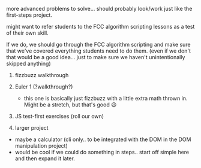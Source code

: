 more advanced problems to solve... should probably look/work just like the first-steps project.

might want to refer students to the FCC algorithm scripting lessons as a test of their own skill.

If we do, we should go through the FCC algorithm scripting and make sure that we've covered everything students need to do them. (even if we don't that would be a good idea... just to make sure we haven't unintentionally skipped anything)

1. fizzbuzz walkthrough

2. Euler 1 (?walkthrough?)
    - this one is basically just fizzbuzz with a little extra math thrown in.  Might be a stretch, but that's good 😃 

3. JS test-first exercises (roll our own)

4. larger project
  - maybe a calculator (cli only.. to be integrated with the DOM in the DOM manipulation project)
  - would be cool if we could do something in steps.. start off simple here and then expand it later.